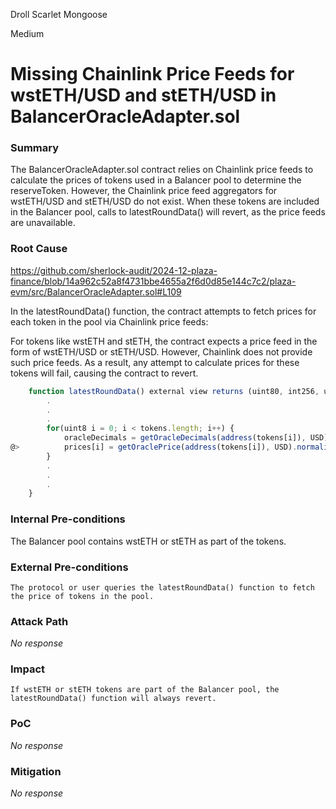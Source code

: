 Droll Scarlet Mongoose

Medium

# Missing Chainlink Price Feeds for wstETH/USD and stETH/USD in BalancerOracleAdapter.sol

### Summary

The BalancerOracleAdapter.sol contract relies on Chainlink price feeds to calculate the prices of tokens used in a Balancer pool to determine the reserveToken. However, the Chainlink price feed aggregators for wstETH/USD and stETH/USD do not exist. When these tokens are included in the Balancer pool, calls to latestRoundData() will revert, as the price feeds are unavailable.

### Root Cause

https://github.com/sherlock-audit/2024-12-plaza-finance/blob/14a962c52a8f4731bbe4655a2f6d0d85e144c7c2/plaza-evm/src/BalancerOracleAdapter.sol#L109

In the latestRoundData() function, the contract attempts to fetch prices for each token in the pool via Chainlink price feeds:

For tokens like wstETH and stETH, the contract expects a price feed in the form of wstETH/USD or stETH/USD. However, Chainlink does not provide such price feeds. As a result, any attempt to calculate prices for these tokens will fail, causing the contract to revert.


```javascript
    function latestRoundData() external view returns (uint80, int256, uint256, uint256, uint80) {
        .
        .
        .
        for(uint8 i = 0; i < tokens.length; i++) {
            oracleDecimals = getOracleDecimals(address(tokens[i]), USD);
@>          prices[i] = getOraclePrice(address(tokens[i]), USD).normalizeAmount(oracleDecimals, decimals);
        }
        .
        .
        .
    }
```

### Internal Pre-conditions

The Balancer pool contains wstETH or stETH as part of the tokens.

### External Pre-conditions

	The protocol or user queries the latestRoundData() function to fetch the price of tokens in the pool.

### Attack Path

_No response_

### Impact

	If wstETH or stETH tokens are part of the Balancer pool, the latestRoundData() function will always revert.

### PoC

_No response_

### Mitigation

_No response_